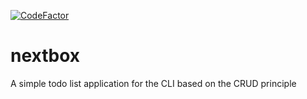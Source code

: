 [![CodeFactor](https://www.codefactor.io/repository/github/lureevar/nextbox/badge?s=463468e04d5b32ef5d552633c14f37352e4e629e)](https://www.codefactor.io/repository/github/lureevar/nextbox)

# nextbox

A simple todo list application for the CLI based on the CRUD principle
